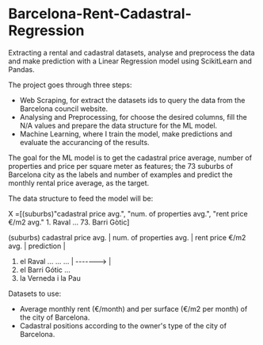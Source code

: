 # Barcelona-Rent-Cadastral-Regression
Extracting a rental and cadastral datasets, analyse and preprocess the data and make prediction with a Linear Regression model using ScikitLearn and Pandas.

The project goes through three steps:
 - Web Scraping, for extract the datasets ids to query the data from the Barcelona council website.
 - Analysing and Preprocessing, for choose the desired columns, fill the N/A values and prepare the data structure for the ML model.
 - Machine Learning, where I train the model, make predictions and evaluate the accurancing of the results.

The goal for the ML model is to get the cadastral price average, number of properties and price per square meter as features; the 73 suburbs of Barcelona city
as the labels and number of examples and predict the monthly rental price average, as the target.

The data structure to feed the model will be:

X =[(suburbs)"cadastral price avg.", "num. of properties avg.", "rent price €/m2 avg."
    1. Raval
    ...
    73. Barri Gòtic]

(suburbs)               cadastral price avg. | num. of properties avg. | rent price €/m2 avg. | prediction |  
1.  el Raval                    ...                      ...                      ...          |  ------->  |
2.  el Barri Gótic
...
73. la Verneda
i la Pau


Datasets to use:
- Average monthly rent (€/month) and per surface (€/m2 per month) of the city of Barcelona.
- Cadastral positions according to the owner's type of the city of Barcelona.
